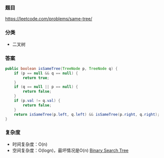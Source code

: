 ### 题目
https://leetcode.com/problems/same-tree/

### 分类
* 二叉树

### 答案
```java
public boolean isSameTree(TreeNode p, TreeNode q) {
    if (p == null && q == null) {
        return true;
    }
    if (q == null || p == null) {
        return false;
    }
    if (p.val != q.val) {
        return false;
    }
    return isSameTree(p.left, q.left) && isSameTree(p.right, q.right);
}
```

### 复杂度
* 时间复杂度：O(n)
* 空间复杂度：O(logn)，最坏情况是O(n) [Binary Search Tree](https://github.com/HolmesJJ/CS2040S-Data-Structures-and-Algorithms/wiki/Binary-Search-Tree)
